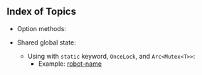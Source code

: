 ## Index of Topics

- Option methods:


- Shared global state:
    - Using with `static` keyword, `OnceLock`, and `Arc<Mutex<T>>`:
        - Example: [robot-name](https://github.com/cuckookernel/exercism/blob/master/rust/robot-name/src/lib.rs)